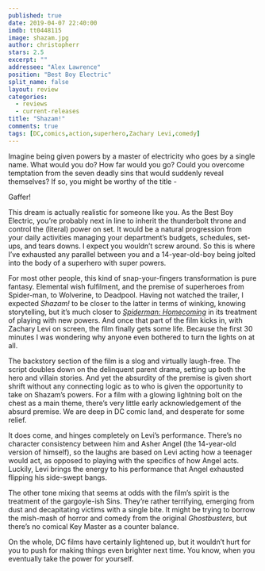 ```yaml
---
published: true
date: 2019-04-07 22:40:00
imdb: tt0448115
image: shazam.jpg
author: christopherr
stars: 2.5
excerpt: ""
addressee: "Alex Lawrence"
position: "Best Boy Electric"
split_name: false
layout: review
categories: 
  - reviews
  - current-releases
title: "Shazam!"
comments: true
tags: [DC,comics,action,superhero,Zachary Levi,comedy]
---
```

Imagine being given powers by a master of electricity who goes by a single name. What would you do? How far would you go? Could you overcome temptation from the seven deadly sins that would suddenly reveal themselves? If so, you might be worthy of the title - 

Gaffer!

This dream is actually realistic for someone like you. As the Best Boy Electric, you’re probably next in line to inherit the thunderbolt throne and control the (literal) power on set. It would be a natural progression from your daily activities managing your department’s budgets, schedules, set-ups, and tears downs. I expect you wouldn’t screw around. So this is where I’ve exhausted any parallel between you and a 14-year-old-boy being jolted into the body of a superhero with super powers.

For most other people, this kind of snap-your-fingers transformation is pure fantasy. Elemental wish fulfilment, and the premise of superheroes from Spider-man, to Wolverine, to Deadpool. Having not watched the trailer, I expected _Shazam!_ to be closer to the latter in terms of winking, knowing storytelling, but it’s much closer to [_Spiderman: Homecoming_](/content/2017/7/10/spider-man-homecoming.html) in its treatment of playing with new powers. And once that part of the film kicks in, with Zachary Levi on screen, the film finally gets some life. Because the first 30 minutes I was wondering why anyone even bothered to turn the lights on at all. 

The backstory section of the film is a slog and virtually laugh-free. The script doubles down on the delinquent parent drama, setting up both the hero and villain stories. And yet the absurdity of the premise is given short shrift without any connecting logic as to who is given the opportunity to take on Shazam’s powers. For a film with a glowing lightning bolt on the chest as a main theme, there’s very little early acknowledgement of the absurd premise. We are deep in DC comic land, and desperate for some relief. 

It does come, and hinges completely on Levi’s performance. There’s no character consistency between him and Asher Angel (the 14-year-old version of himself), so the laughs are based on Levi acting how a teenager would act, as opposed to playing with the specifics of how Angel acts. Luckily, Levi brings the energy to his performance that Angel exhausted flipping his side-swept bangs. 

The other tone mixing that seems at odds with the film’s spirit is the treatment of the gargoyle-ish Sins. They’re rather terrifying, emerging from dust and decapitating victims with a single bite. It might be trying to borrow the mish-mash of horror and comedy from the original _Ghostbusters_, but there’s no comical Key Master as a counter balance. 

On the whole, DC films have certainly lightened up, but it wouldn’t hurt for you to push for making things even brighter next time. You know, when you eventually take the power for yourself. 